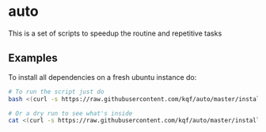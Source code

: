 # auto
This is a set of scripts to speedup the routine and repetitive tasks

## Examples
To install all dependencies on a fresh ubuntu instance do:
```bash
# To run the script just do
bash <(curl -s https://raw.githubusercontent.com/kqf/auto/master/install/ubuntu.sh

# Or a dry run to see what's inside
cat <(curl -s https://raw.githubusercontent.com/kqf/auto/master/install/ubuntu.sh
```
